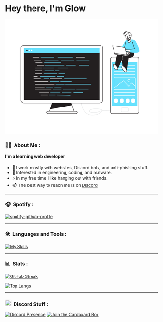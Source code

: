 # Hey there, I'm Glow

<div align="center">

[![img](bannerThing.svg)](#)

</div>

### 👨‍💻 &nbsp;About Me :
#### I'm a learning web developer.

- 👋 I work mostly with websites, Discord bots, and anti-phishing stuff.
- 🌱 Interested in engineering, coding, and malware.
- ⚡ In my free time I like hanging out with friends.
- 📫 The best way to reach me is on [Discord](https://inv.wtf/glow).

---
### 🎧 &nbsp;Spotify :

[![spotify-github-profile](https://spotify-github-profile.vercel.app/api/view?uid=31u2xq19lm4uq2r3hm8lq19n8&cover_image=true&theme=natemoo-re&bar_color=53b14f&bar_color_cover=false)](https://github.com/Glowstudent777/Glowstudent777)

---

### 🛠 &nbsp;Languages and Tools :
<p>  
  
[![My Skills](https://skillicons.dev/icons?i=js,nodejs,html,css,java,mongodb,stackoverflow,bots&perline=5)](https://skillicons.dev)
  
</p>

---

### 📊 &nbsp;Stats :
[![GitHub Streak](http://github-readme-streak-stats.herokuapp.com?user=Glowstudent777)](https://git.io/streak-stats)

[![Top Langs](https://github-readme-stats.vercel.app/api/top-langs/?username=Glowstudent777&layout=compact)](https://github.com/anuraghazra/github-readme-stats)

---

### <img src="https://discord.com/assets/3437c10597c1526c3dbd98c737c2bcae.svg" width="20" height="20"/> &nbsp;Discord Stuff :
[![Discord Presence](https://lanyard.cnrad.dev/api/557691883518951435)](https://discord.com/users/557691883518951435)
[![Join the Cardboard Box](https://inv.wtf/widget/glow)](https://inv.wtf/glow)
